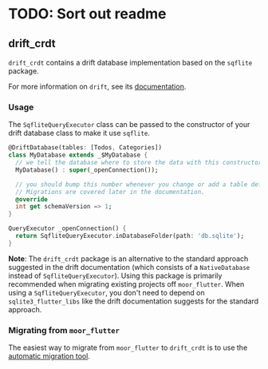 # TODO: Sort out readme
## drift_crdt

`drift_crdt` contains a drift database implementation based on the `sqflite`
package.

For more information on `drift`, see its [documentation](https://drift.simonbinder.eu/docs/).

### Usage

The `SqfliteQueryExecutor` class can be passed to the constructor of your drift database
class to make it use `sqflite`.

```dart
@DriftDatabase(tables: [Todos, Categories])
class MyDatabase extends _$MyDatabase {
  // we tell the database where to store the data with this constructor
  MyDatabase() : super(_openConnection());

  // you should bump this number whenever you change or add a table definition.
  // Migrations are covered later in the documentation.
  @override
  int get schemaVersion => 1;
}

QueryExecutor _openConnection() {
  return SqfliteQueryExecutor.inDatabaseFolder(path: 'db.sqlite');
}
```

__Note__: The `drift_crdt` package is an alternative to the standard approach suggested in
the drift documentation (which consists of a `NativeDatabase` instead of `SqfliteQueryExecutor`).
Using this package is primarily recommended when migrating existing projects off `moor_flutter`.
When using a `SqfliteQueryExecutor`, you don't need to depend on `sqlite3_flutter_libs` like the
drift documentation suggests for the standard approach.

### Migrating from `moor_flutter`

The easiest way to migrate from `moor_flutter` to `drift_crdt` is to use the
[automatic migration tool](https://drift.simonbinder.eu/name/#automatic-migration).
